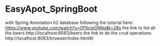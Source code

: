 # EasyApot_SpringBoot
with Spring Annotation
h2 database 
following the tutorial here:
https://www.youtube.com/watch?v=Of1IcjpGNNg&t=28s
the link to list all the beers
http://localhost:8083/beers
the link to do the crud operations
http://localhost:8083/browser/index.html#/ 
